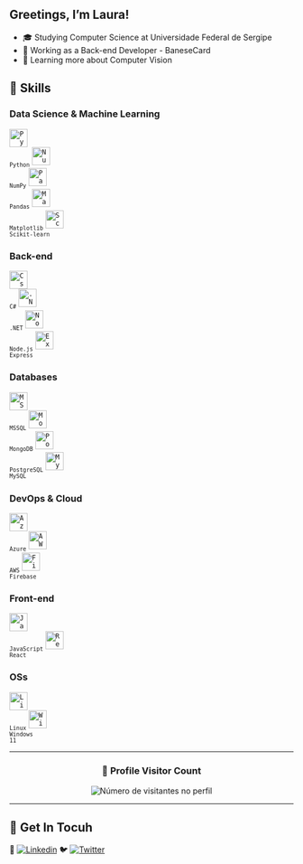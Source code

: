## Greetings, I’m Laura!

- 🎓 Studying Computer Science at Universidade Federal de Sergipe
- 💼 Working as a Back-end Developer - BaneseCard
- 🌱 Learning more about Computer Vision

## 🚀 Skills

### Data Science & Machine Learning
<code><img height="32" src="https://cdn.jsdelivr.net/gh/devicons/devicon/icons/python/python-original.svg" alt="Python"/><br><sub>Python</sub></code> 
<code><img height="32" src="https://cdn.jsdelivr.net/gh/devicons/devicon/icons/numpy/numpy-original.svg" alt="NumPy"/><br><sub>NumPy</sub></code> 
<code><img height="32" src="https://cdn.jsdelivr.net/gh/devicons/devicon/icons/pandas/pandas-original.svg" alt="Pandas"/><br><sub>Pandas</sub></code> 
<code><img height="32" src="https://cdn.jsdelivr.net/gh/devicons/devicon/icons/matplotlib/matplotlib-original.svg" alt="Matplotlib"/><br><sub>Matplotlib</sub></code> 
<code><img height="32" src="https://cdn.jsdelivr.net/gh/devicons/devicon@latest/icons/scikitlearn/scikitlearn-original.svg" alt="Scikit-learn"/><br><sub>Scikit-learn</sub></code>

### Back-end
<code><img height="32" src="https://cdn.jsdelivr.net/gh/devicons/devicon/icons/csharp/csharp-original.svg" alt="Csharp"/><br><sub>C#</sub></code>
<code><img height="32" src="https://cdn.jsdelivr.net/gh/devicons/devicon/icons/dot-net/dot-net-original.svg" alt=".NET"/><br><sub>.NET</sub></code> 
<code><img height="32" src="https://cdn.jsdelivr.net/gh/devicons/devicon/icons/nodejs/nodejs-original.svg" alt="Node.js"/><br><sub>Node.js</sub></code> 
<code><img height="32" src="https://cdn.jsdelivr.net/gh/devicons/devicon@latest/icons/express/express-original.svg" alt="Express"/><br><sub>Express</sub></code>

### Databases
<code><img height="32" src="https://cdn.jsdelivr.net/gh/devicons/devicon/icons/microsoftsqlserver/microsoftsqlserver-plain.svg" alt="MSSQL"/><br><sub>MSSQL</sub></code> 
<code><img height="32" src="https://cdn.jsdelivr.net/gh/devicons/devicon/icons/mongodb/mongodb-original.svg" alt="MongoDB"/><br><sub>MongoDB</sub></code>
<code><img height="32" src="https://cdn.jsdelivr.net/gh/devicons/devicon/icons/postgresql/postgresql-original.svg" alt="PostgreSQL"/><br><sub>PostgreSQL</sub></code> 
<code><img height="32" src="https://cdn.jsdelivr.net/gh/devicons/devicon/icons/mysql/mysql-original.svg" alt="MySQL"/><br><sub>MySQL</sub></code> 

### DevOps & Cloud
<code><img height="32" src="https://cdn.jsdelivr.net/gh/devicons/devicon/icons/azure/azure-original.svg" alt="Azure DevOps"/><br><sub>Azure</sub></code> 
<code><img height="32" src="https://cdn.jsdelivr.net/gh/devicons/devicon@latest/icons/amazonwebservices/amazonwebservices-original-wordmark.svg" alt="AWS"/><br><sub>AWS</sub></code> 
<code><img height="32" src="https://cdn.jsdelivr.net/gh/devicons/devicon/icons/firebase/firebase-plain.svg" alt="Firebase"/><br><sub>Firebase</sub></code> 

### Front-end
<code><img height="32" src="https://cdn.jsdelivr.net/gh/devicons/devicon/icons/javascript/javascript-original.svg" alt="JavaScript"/><br><sub>JavaScript</sub></code> 
<code><img height="32" src="https://cdn.jsdelivr.net/gh/devicons/devicon/icons/react/react-original.svg" alt="React"/><br><sub>React</sub></code> 

### OSs
<code><img height="32" src="https://cdn.jsdelivr.net/gh/devicons/devicon@latest/icons/ubuntu/ubuntu-original.svg" alt="Linux"/><br><sub>Linux</sub></code> 
<code><img height="32" src="https://cdn.jsdelivr.net/gh/devicons/devicon@latest/icons/windows11/windows11-original.svg" alt="Windows11"/><br><sub>Windows 11</sub></code> 

---

<div align="center">
  <h3><b>📍 Profile Visitor Count</b></h3>
</div>

<p align="center">
  <img
    src="https://profile-counter.glitch.me/lauraipsum/count.svg"
    alt="Número de visitantes no perfil"
  />
</p>

---

## 🌟 Get In Tocuh
🔗 [![Linkedin](https://img.shields.io/badge/-laura--crds-blue?style=flat-square&logo=Linkedin&logoColor=white&link=https://www.linkedin.com/in/laura-crds/)](https://www.linkedin.com/in/laura-crds/)
🐦 [![Twitter](https://img.shields.io/badge/-lawraipsum-1DA1F2?style=flat-square&logo=Twitter&logoColor=white&link=https://x.com/lawraipsum)](https://x.com/lawraipsum)

